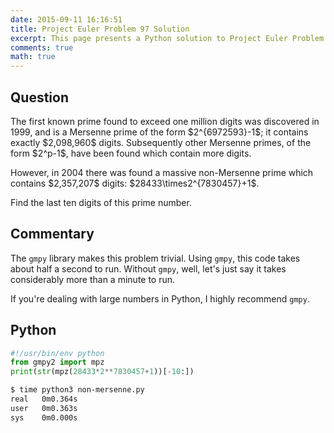 ```yaml
---
date: 2015-09-11 16:16:51
title: Project Euler Problem 97 Solution
excerpt: This page presents a Python solution to Project Euler Problem 97.
comments: true
math: true
---
```



## Question

<p>
The first known prime found to exceed one million digits 
was discovered in 1999, and is a Mersenne prime of the 
form $2^{6972593}-1$; it contains exactly $2,098,960$ 
digits. Subsequently other Mersenne primes, of the form 
$2^p-1$, have been found which contain more digits.
</p>

<p>
However, in 2004 there was found a massive non-Mersenne 
prime which contains $2,357,207$ digits: $28433\times2^{7830457}+1$.
</p>

<p>
Find the last ten digits of this prime number.
</p>




## Commentary

The `gmpy` library makes this problem trivial. Using `gmpy`, this code
takes about half a second to run. Without `gmpy`, well, let's just say
it takes considerably more than a minute to run.

If you're dealing with large numbers in Python, I highly recommend `gmpy`.




## Python

```python
#!/usr/bin/env python
from gmpy2 import mpz
print(str(mpz(28433*2**7830457+1))[-10:])
```


```bash
$ time python3 non-mersenne.py
real   0m0.364s
user   0m0.363s
sys    0m0.000s
```


